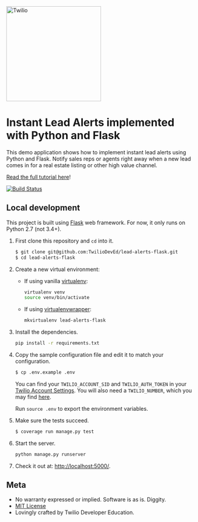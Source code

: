 <a href="https://www.twilio.com">
  <img src="https://static0.twilio.com/marketing/bundles/marketing/img/logos/wordmark-red.svg" alt="Twilio" width="250" />
</a>

# Instant Lead Alerts implemented with Python and Flask

This demo application shows how to implement instant lead alerts using Python and Flask. Notify sales reps or agents right away when a new lead comes in for a real estate listing or other high value channel.

[Read the full tutorial here](https://www.twilio.com/docs/tutorials/walkthrough/lead-alerts/python/flask)!

[![Build Status](https://travis-ci.org/TwilioDevEd/lead-alerts-flask.svg?branch=master)](https://travis-ci.org/TwilioDevEd/lead-alerts-flask)

## Local development

This project is built using [Flask](http://flask.pocoo.org/) web framework.
For now, it only runs on Python 2.7 (not 3.4+).

1. First clone this repository and `cd` into it.

   ```bash
   $ git clone git@github.com:TwilioDevEd/lead-alerts-flask.git
   $ cd lead-alerts-flask
   ```


1. Create a new virtual environment:

   * If using vanilla [virtualenv](https://virtualenv.pypa.io/en/latest/):

     ```bash
     virtualenv venv
     source venv/bin/activate
     ```

   * If using [virtualenvwrapper](https://virtualenvwrapper.readthedocs.org/en/latest/):

     ```bash
     mkvirtualenv lead-alerts-flask
     ```

1. Install the dependencies.

   ```bash
   pip install -r requirements.txt
   ```

1. Copy the sample configuration file and edit it to match your configuration.

   ```bash
   $ cp .env.example .env
   ```

   You can find your `TWILIO_ACCOUNT_SID` and `TWILIO_AUTH_TOKEN` in your
   [Twilio Account Settings](https://www.twilio.com/user/account/settings).
   You will also need a `TWILIO_NUMBER`, which you may find [here](https://www.twilio.com/user/account/phone-numbers/incoming).

   Run `source .env` to export the environment variables.

1. Make sure the tests succeed.

    ```bash
    $ coverage run manage.py test
    ```

1. Start the server.

   ```bash
   python manage.py runserver
   ```

1. Check it out at: [http://localhost:5000/](http://localhost:5000/).

## Meta

* No warranty expressed or implied. Software is as is. Diggity.
* [MIT License](http://www.opensource.org/licenses/mit-license.html)
* Lovingly crafted by Twilio Developer Education.
